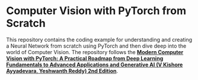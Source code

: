 # Computer Vision with PyTorch from Scratch

This repository contains the coding example for understanding and creating a Neural Network from scratch using PyTorch and then dive deep into the world of Computer Vision. The repository follows the **[Modern Computer Vision with PyTorch: A Practical Roadmap from Deep Learning Fundamentals to Advanced Applications and Generative AI (V Kishore Ayyadevara, Yeshwanth Reddy) 2nd Edition](https://www.amazon.com/Modern-Computer-Vision-PyTorch-comprehensive/dp/1803231335)**.
